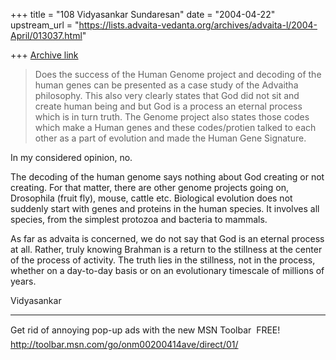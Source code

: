 +++
title = "108 Vidyasankar Sundaresan"
date = "2004-04-22"
upstream_url = "https://lists.advaita-vedanta.org/archives/advaita-l/2004-April/013037.html"

+++
[Archive link](https://lists.advaita-vedanta.org/archives/advaita-l/2004-April/013037.html)


>Does the success of the Human Genome project and decoding of the human 
>genes
>can be presented as a case study of the Advaitha philosophy. This also very
>clearly states that God did not sit and create human being and but God is a
>process an eternal process which is in turn truth. The Genome project also
>states those codes which make a Human genes and these codes/protien talked
>to each other as a part of evolution and made the Human Gene Signature.

In my considered opinion, no.

The decoding of the human genome says nothing about God creating or not 
creating. For that matter, there are other genome projects going on, 
Drosophila (fruit fly), mouse, cattle etc. Biological evolution does not 
suddenly start with genes and proteins in the human species. It involves all 
species, from the simplest protozoa and bacteria to mammals.

As far as advaita is concerned, we do not say that God is an eternal process 
at all. Rather, truly knowing Brahman is a return to the stillness at the 
center of the process of activity. The truth lies in the stillness, not in 
the process, whether on a day-to-day basis or on an evolutionary timescale 
of millions of years.

Vidyasankar

_________________________________________________________________
Get rid of annoying pop-up ads with the new MSN Toolbar  FREE! 
http://toolbar.msn.com/go/onm00200414ave/direct/01/


